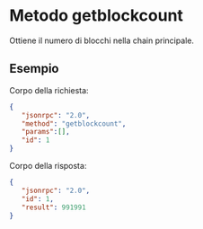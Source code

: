 # Metodo getblockcount

Ottiene il numero di blocchi nella chain principale.

## Esempio

Corpo della richiesta:

```json
{
   "jsonrpc": "2.0",
   "method": "getblockcount",
   "params":[],
   "id": 1
}
```

Corpo della risposta:

```json
{
   "jsonrpc": "2.0",
   "id": 1,
   "result": 991991
}
```
